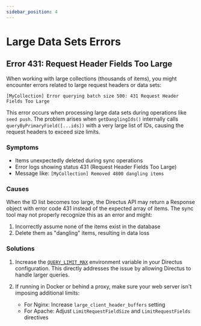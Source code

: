 ```yaml
---
sidebar_position: 4
---
```


# Large Data Sets Errors

## Error 431: Request Header Fields Too Large

When working with large collections (thousands of items), you might encounter errors related to large request headers or data sets:

```
[MyCollection] Error querying batch size 500: 431 Request Header Fields Too Large
```

This error occurs when processing large data sets during operations like `seed push`. The problem arises when `getDanglingIds()` internally calls `queryByPrimaryField([...ids])` with a very large list of IDs, causing the request headers to exceed size limits.

### Symptoms

- Items unexpectedly deleted during sync operations
- Error logs showing status 431 (Request Header Fields Too Large)
- Message like: `[MyCollection] Removed 4800 dangling items`

### Causes

When the ID list becomes too large, the Directus API may return a Response object with error code 431 instead of the expected array of items. The sync tool may not properly recognize this as an error and might:

1. Incorrectly assume none of the items exist in the database
2. Delete them as "dangling" items, resulting in data loss

### Solutions

1. Increase the [`QUERY_LIMIT_MAX`](https://directus.io/docs/configuration/security-limits#limits-optimizations) environment variable in your Directus configuration. This directly addresses the issue by allowing Directus to handle larger queries.

3. If running in Docker or behind a proxy, make sure your web server isn't imposing additional limits:
   - For Nginx: Increase `large_client_header_buffers` setting
   - For Apache: Adjust `LimitRequestFieldSize` and `LimitRequestFields` directives
